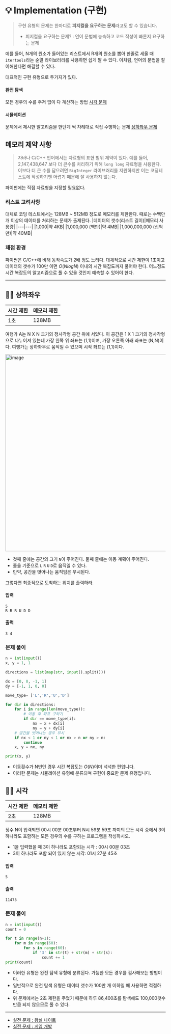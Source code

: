 # 💡 Implementation (구현)
> 구현 유형의 문제는 한마디로 **피지컬을 요구하는 문제**라고도 할 수 있습니다.
> - 피지컬을 요구하는 문제? : 언어 문법에 능숙하고 코드 작성이 빠른지 요구하는 문제

예를 들어, N개의 원소가 들어있는 리스트에서 R개의 원소를 뽑아 한줄로 세울 때 `itertools`라는 순열 라이브러리를 사용하면 쉽게 짤 수 있다. 이처럼, 언어의 문법을 잘 이해한다면 해결할 수 있다.

대표적인 구현 유형으로 두가지가 있다.
#### 완전 탐색
모든 경우의 수를 주저 없이 다 계산하는 방법 [시각 문제](https://github.com/dustin-kang/Programming-Team-Notes/blob/Python/implementation/implementation.md#-시각)
#### 시뮬레이션
문제에서 제시한 알고리즘을 한단계 씩 차례대로 직접 수행하는 문제 [상하좌우 문제](https://github.com/dustin-kang/Programming-Team-Notes/blob/Python/implementation/implementation.md#-상하좌우)

## 메모리 제약 사항
>  자바나 C/C++ 언어에서는 자료형의 표현 범위 제약이 있다. 예를 들어, 2,147,438,647 보다 더 큰수를 처리하기 위해 `long long` 자료형을 사용한다. 이보다 더 큰 수를 담으려면 `BigInteger` 라이브러리를 지원하지만 이는 코딩테스트에 작성하기엔 어렵기 때문에 잘 사용하지 않는다.

파이썬에는 직접 자료형을 지정할 필요없다. 

### 리스트 고려사항
대체로 코딩 테스트에서는 128MB ~ 512MB 정도로 메모리를 제한한다. 때로는 수백만 개 이상의 데이터를 처리하는 문제가 출제된다. 
|데이터의 갯수(리스트 길이)|메모리 사용량|
|---|---|
|1,000|약 4KB|
|1,000,000 (백만)|약 4MB|
|1,000,000,000 (십억만)|약 40MB|


### 채점 환경
파이썬은 C/C++에 비해 동작속도가 2배 정도 느리다. 대체적으로 시간 제한이 1초이고 데이터의 갯수가 100만 이면 $O(NlogN)$ 이내의 시간 복잡도까지 풀어야 한다. 어느정도 시간 복잡도의 알고리즘으로 풀 수 있을 것인지 예측할 수 있어야 한다.

---

## 👨‍💻 상하좌우

|시간 제한|메모리 제한|
|--|--|
|1초|128MB|

여행가 A는 N X N 크기의 정사각형 공간 위에 서있다. 이 공간은 1 X 1 크기의 정사각형으로 나누어져 있는데 가장 왼쪽 위 좌표는 (1,1)이며, 가장 오른쪽 아래 좌표는 (N,N)이다. 여행가는 상하좌우로 움직일 수 있으며 시작 좌표는 (1,1)이다. 

<img width="619" alt="image" src="https://user-images.githubusercontent.com/55238671/235070052-fb0ea2ad-d1f2-4057-98fa-eba1f3881c71.png">


- 첫째 줄에는 공간의 크기 `N`이 주어진다. 둘째 줄에는 이동 계획이 주어진다. 
- 줄을 기준으로 `L` `R` `U` `D`로 움직일 수 있다.
- 만약, 공간을 벗어나는 움직임은 무시된다. 

그렇다면 최종적으로 도착하는 위치를 출력하라.

#### 입력
```
5
R R R U D D
```
#### 출력
```
3 4
```

### 문제 풀이

```python
n = int(input())
x, y = 1, 1

directions = list(map(str, input().split()))

dx = [0, 0, -1, 1]
dy = [-1, 1, 0, 0]

move_type= ['L','R','U','D']

for dir in directions:
    for i in range(len(move_type)):
        # 이동 후 좌표 구하기
        if dir == move_type[i]:
            nx = x + dx[i]
            ny = y + dy[i]
    # 공간을 벗어나는 경우 무시
    if nx < 1 or ny < 1 or nx > n or ny > n:
        continue
    x, y = nx, ny

print(x, y)
```
- 이동횟수가 N번인 경우 시간 복잡도는 $O(N)$이며 넉넉한 편입니다.
- 이러한 문제는 시뮬레이션 유형에 분류되며 구현이 중요한 문제 유형입니다. 

## 👨‍💻 시각

|시간 제한|메모리 제한|
|--|--|
|2초|128MB|

정수 N이 입력되면 00시 00분 00초부터 N시 59분 59초 까지의 모든 시각 중에서 3이 하나라도 포함하는 모든 경우의 수를 구하는 프로그램을 작성하시오.

- 1을 입력했을 때 3이 하나라도 포함되는 시각 : 00시 00분 03초
- 3이 하나라도 포함 되어 있지 않는 시각: 01시 27분 45초


#### 입력
```
5
```
#### 출력
```
11475
```

### 문제 풀이

```python
n = int(input())
count = 0

for t in range(n+1):
    for m in range(60):
        for s in range(60):
            if '3' in str(t) + str(m) + str(s):
                count += 1
print(count)
```
- 이러한 유형은 완전 탐색 유형에 분류된다. 가능한 모든 경우를 검사해보는 방법이다.
- 일반적으로 완전 탐색 유형은 데이터 갯수가 100만 개 이하일 때 사용하면 적절하다.
- 위 문제에서는 2초 제한을 주었기 때문에 하루 86,400초를 탐색해도 100,000갯수 만큼 되지 않으므로 풀 수 있다.


---

- [실전 문제 : 왕실 나이트]()
- [실전 문제 : 게임 개발]()

